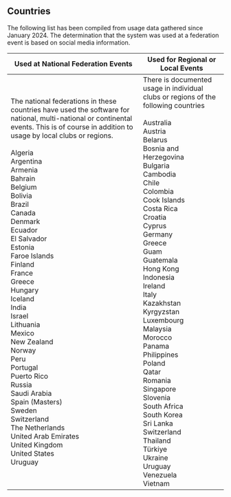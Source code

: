 ## Countries

The following list has been compiled from usage data gathered since January 2024.  The determination that the system was used at a federation event is based on social media information.

| Used at National Federation Events                           | Used for Regional or Local Events                            |
| ------------------------------------------------------------ | ------------------------------------------------------------ |
| The national federations in these countries have used the software for national, multi-national or continental events.  This is of course in addition to usage by local clubs or regions.<br /><br />Algeria<br/>Argentina<br/>Armenia<br/>Bahrain<br/>Belgium<br/>Bolivia<br/>Brazil<br/>Canada<br/>Denmark<br/>Ecuador<br/>El Salvador<br/>Estonia<br/>Faroe Islands<br/>Finland<br/>France<br/>Greece<br/>Hungary<br/>Iceland<br/>India<br/>Israel<br/>Lithuania<br/>Mexico<br/>New Zealand<br/>Norway<br/>Peru<br/>Portugal<br/>Puerto Rico<br/>Russia<br/>Saudi Arabia<br/>Spain (Masters)<br/>Sweden<br/>Switzerland<br/>The Netherlands<br/>United Arab Emirates<br/>United Kingdom<br/>United States<br/>Uruguay<br/> | There is documented usage in individual clubs or regions of the following countries<br /><br />Australia<br/>Austria<br/>Belarus<br/>Bosnia and Herzegovina<br/>Bulgaria<br/>Cambodia<br/>Chile<br/>Colombia<br/>Cook Islands<br />Costa Rica<br/>Croatia<br/>Cyprus<br/>Germany<br/>Greece<br/>Guam<br />Guatemala<br/>Hong Kong<br/>Indonesia<br/>Ireland<br/>Italy<br/>Kazakhstan<br />Kyrgyzstan<br />Luxembourg<br/>Malaysia<br/>Morocco<br/>Panama<br/>Philippines<br/>Poland<br/>Qatar<br/>Romania<br />Singapore<br/>Slovenia<br/>South Africa<br/>South Korea<br/>Sri Lanka<br/>Switzerland<br/>Thailand<br />Türkiye<br/>Ukraine<br/>Uruguay<br/>Venezuela<br/>Vietnam |
